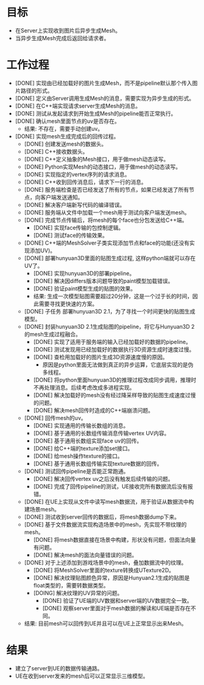 # 目标
- 在Server上实现收到图片后异步生成Mesh。
- 当异步生成Mesh完成后返回给请求者。

# 工作过程
- [DONE] 实现由已经加载好的图片生成Mesh，而不是pipeline默认那个传入图片路径的形式。
- [DONE] 定义由Server调用生成Mesh的消息，需要实现为异步生成的形式。
- [DONE] 在C++端实现请求server生成Mesh的消息。
- [DONE] 测试从发起请求到开始生成Mesh的pipeline能否正常执行。
- [DONE] 确认mesh里面节点的uv是否存在。
	- 结果: 不存在，需要手动创建uv。
- [DONE] 实现mesh生成完成后的回传过程。
	- [DONE] 创建发送mesh的数据头。
	- [DONE] C++接收数据头。
	- [DONE] C++定义抽象的Mesh接口，用于做mesh动态读写。
	- [DONE] Python实现Mesh的动态接口，用于做mesh的动态读写。
	- [DONE] 实现指定的vertex序列的请求消息。
	- [DONE] C++收到回传消息后，请求下一行的消息。
	- [DONE] 服务端检查是否已经发送了所有的节点，如果已经发送了所有节点，向客户端发送通知。
	- [DONE] 解决客户端新写代码的编译错误。
	- [DONE] 服务端从文件中加载一个mesh用于测试向客户端发送mesh。
	- [DONE] 完成节点传输后，将mesh的每个face也分包发送给C++端。
		- [DONE] 实现face传输的包控制逻辑。
		- [DONE] 测试face的传输效果。
	- [DONE] C++端的MeshSolver子类实现添加节点和face的功能(还没有实现添加UV)。
	- [DONE] 部署hunyuan3D里面的贴图生成过程, 这样python端就可以存在UV了。
		- [DONE] 实现hunyuan3D的部署pipeline。
		- [DONE] 解决因differs版本问题导致的paint模型加载错误。
		- [DONE] 验证paint模型生成的贴图的效果。
		- 结果: 生成一次模型贴图需要超过20分钟，这是一个过于长的时间，因此需要寻找更快速的方案。
	- [DONE] 子任务 部署hunyuan3D 2.1，为了寻找一个时间更快的贴图生成模型。
	- [DONE] 封装hunyuan3D 2.1生成贴图的pipeline，将它与Hunyuan3D 2的mesh生成过程融合。
		- [DONE] 实现了适用于服务端的输入已经加载好的数据的pipeline。
		- [DONE] 测试发现用已经加载好的数据执行3D资源生成时速度过慢。
		- [DONE] 查检用加载好的图片生成3D资源速度慢的原因。
			- 原因是python里面无法做到真正的异步运算，它底层实现的是伪多线程。
		- [DONE] 将python里面hunyuan3D的推理过程改成同步调用，推理时不再处理消息。后续考虑改成多进程实现。
		- [DONE] 解决加载好的mesh没有经过降采样导致的贴图生成速度过慢的问题。
		- [DONE] 解决mesh回传时造成的C++端崩溃问题。
	- [DONE] 回传mesh的uv。
		- [DONE] 实现通用的传输长数组的消息。
		- [DONE] 基于通用的长数组传输消息传输vertex UV内容。
		- [DONE] 基于通用长数组实现face uv的回传。
		- [DONE] 给C++端的texture添加set接口。
		- [DONE] 给mesh操作texture的接口。
		- [DONE] 基于通用长数组传输实现texture数据的回传。 
	- [DONE] 测试回传pipeline是否能正常跑通。
		- [DONE] 解决回传vertex uv之后没有触发后续传输的问题。
		- [DONE] 完成了回传pipeline的测试，UE接收完所有数据流后没有报错。
	- [DONE] 在UE上实现从文件中读写mesh数据流，用于验证从数据流中构建场景mesh。
	- [DONE] 测试收到server回传的数据后，将mesh数据dump下来。
	- [DONE] 基于文件数据流实现构造场景中的mesh，先实现不带纹理的mesh。
		- [DONE] 将mesh数据直接在场景中构建，形状没有问题，但面法向量有问题。
		- [DONE] 解决mesh的面法向量错误的问题。
	- [DONE] 对于上述添加到游戏场景中的mesh，叠加数据流中的纹理。
		- [DONE] 将MeshSolver里面的texture转换成UTexture2D。
		- [DONE] 解决纹理贴图颜色异常，原因是Hunyuan2.1生成的贴图是float类型的，需要转数据类型。
		- [DOING] 解决纹理的UV异常的问题。
			- [DONE] 验证了UE端的UV数据和server端的UV数据完全一致。
			- [DONE] 观察server里面对于mesh数据的解读和UE端是否存在不同。
	- 结果: 目前mesh可以回传到UE并且可以在UE上正常显示出来Mesh。

# 结果
- 建立了server到UE的数据传输通路。
- UE在收到server发来的mesh后可以正常显示三维模型。